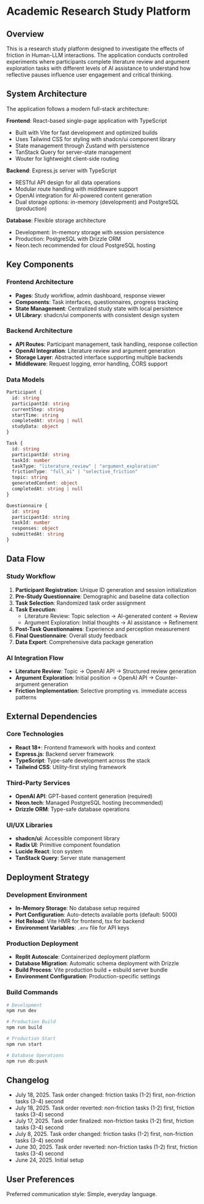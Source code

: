 # Academic Research Study Platform

## Overview
This is a research study platform designed to investigate the effects of friction in Human-LLM interactions. The application conducts controlled experiments where participants complete literature review and argument exploration tasks with different levels of AI assistance to understand how reflective pauses influence user engagement and critical thinking.

## System Architecture
The application follows a modern full-stack architecture:

**Frontend**: React-based single-page application with TypeScript
- Built with Vite for fast development and optimized builds
- Uses Tailwind CSS for styling with shadcn/ui component library
- State management through Zustand with persistence
- TanStack Query for server-state management
- Wouter for lightweight client-side routing

**Backend**: Express.js server with TypeScript
- RESTful API design for all data operations
- Modular route handling with middleware support
- OpenAI integration for AI-powered content generation
- Dual storage options: in-memory (development) and PostgreSQL (production)

**Database**: Flexible storage architecture
- Development: In-memory storage with session persistence
- Production: PostgreSQL with Drizzle ORM
- Neon.tech recommended for cloud PostgreSQL hosting

## Key Components

### Frontend Architecture
- **Pages**: Study workflow, admin dashboard, response viewer
- **Components**: Task interfaces, questionnaires, progress tracking
- **State Management**: Centralized study state with local persistence
- **UI Library**: shadcn/ui components with consistent design system

### Backend Architecture
- **API Routes**: Participant management, task handling, response collection
- **OpenAI Integration**: Literature review and argument generation
- **Storage Layer**: Abstracted interface supporting multiple backends
- **Middleware**: Request logging, error handling, CORS support

### Data Models
```typescript
Participant {
  id: string
  participantId: string
  currentStep: string
  startTime: string
  completedAt: string | null
  studyData: object
}

Task {
  id: string
  participantId: string
  taskId: number
  taskType: "literature_review" | "argument_exploration"
  frictionType: "full_ai" | "selective_friction"
  topic: string
  generatedContent: object
  completedAt: string | null
}

Questionnaire {
  id: string
  participantId: string
  taskId: number
  responses: object
  submittedAt: string
}
```

## Data Flow

### Study Workflow
1. **Participant Registration**: Unique ID generation and session initialization
2. **Pre-Study Questionnaire**: Demographic and baseline data collection
3. **Task Selection**: Randomized task order assignment
4. **Task Execution**: 
   - Literature Review: Topic selection → AI-generated content → Review
   - Argument Exploration: Initial thoughts → AI assistance → Refinement
5. **Post-Task Questionnaires**: Experience and perception measurement
6. **Final Questionnaire**: Overall study feedback
7. **Data Export**: Comprehensive data package generation

### AI Integration Flow
- **Literature Review**: Topic → OpenAI API → Structured review generation
- **Argument Exploration**: Initial position → OpenAI API → Counter-argument generation
- **Friction Implementation**: Selective prompting vs. immediate access patterns

## External Dependencies

### Core Technologies
- **React 18+**: Frontend framework with hooks and context
- **Express.js**: Backend server framework
- **TypeScript**: Type-safe development across the stack
- **Tailwind CSS**: Utility-first styling framework

### Third-Party Services
- **OpenAI API**: GPT-based content generation (required)
- **Neon.tech**: Managed PostgreSQL hosting (recommended)
- **Drizzle ORM**: Type-safe database operations

### UI/UX Libraries
- **shadcn/ui**: Accessible component library
- **Radix UI**: Primitive component foundation
- **Lucide React**: Icon system
- **TanStack Query**: Server state management

## Deployment Strategy

### Development Environment
- **In-Memory Storage**: No database setup required
- **Port Configuration**: Auto-detects available ports (default: 5000)
- **Hot Reload**: Vite HMR for frontend, tsx for backend
- **Environment Variables**: `.env` file for API keys

### Production Deployment
- **Replit Autoscale**: Containerized deployment platform
- **Database Migration**: Automatic schema deployment with Drizzle
- **Build Process**: Vite production build + esbuild server bundle
- **Environment Configuration**: Production-specific settings

### Build Commands
```bash
# Development
npm run dev

# Production Build
npm run build

# Production Start
npm run start

# Database Operations
npm run db:push
```

## Changelog
- July 18, 2025. Task order changed: friction tasks (1-2) first, non-friction tasks (3-4) second
- July 18, 2025. Task order reverted: non-friction tasks (1-2) first, friction tasks (3-4) second
- July 17, 2025. Task order finalized: non-friction tasks (1-2) first, friction tasks (3-4) second
- July 8, 2025. Task order changed: friction tasks (1-2) first, non-friction tasks (3-4) second
- June 30, 2025. Task order reverted: non-friction tasks (1-2) first, friction tasks (3-4) second
- June 24, 2025. Initial setup

## User Preferences
Preferred communication style: Simple, everyday language.